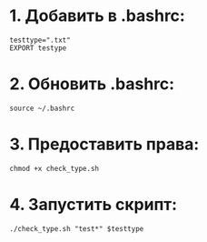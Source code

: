 # 1. Добавить в .bashrc:
```
testtype=".txt"
EXPORT testype
```

# 2. Обновить .bashrc:
```
source ~/.bashrc
```
# 3. Предоставить права:
```
chmod +x check_type.sh
```

# 4. Запустить скрипт:
```
./check_type.sh "test*" $testtype
```
